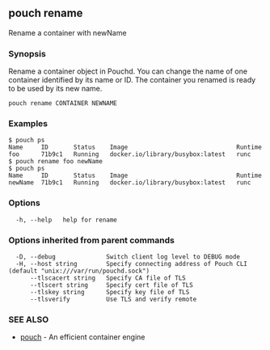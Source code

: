 ## pouch rename

Rename a container with newName

### Synopsis

Rename a container object in Pouchd. You can change the name of one container identified by its name or ID. The container you renamed is ready to be used by its new name.

```
pouch rename CONTAINER NEWNAME
```

### Examples

```
$ pouch ps
Name     ID       Status    Image                              Runtime
foo      71b9c1   Running   docker.io/library/busybox:latest   runc
$ pouch rename foo newName
$ pouch ps
Name     ID       Status    Image                              Runtime
newName  71b9c1   Running   docker.io/library/busybox:latest   runc

```

### Options

```
  -h, --help   help for rename
```

### Options inherited from parent commands

```
  -D, --debug              Switch client log level to DEBUG mode
  -H, --host string        Specify connecting address of Pouch CLI (default "unix:///var/run/pouchd.sock")
      --tlscacert string   Specify CA file of TLS
      --tlscert string     Specify cert file of TLS
      --tlskey string      Specify key file of TLS
      --tlsverify          Use TLS and verify remote
```

### SEE ALSO

* [pouch](pouch.md)	 - An efficient container engine

